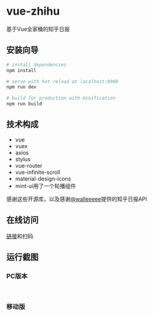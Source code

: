 # vue-zhihu
基于Vue全家桶的知乎日报

## 安装向导

``` bash
# install dependencies
npm install

# serve with hot reload at localhost:8080
npm run dev

# build for production with minification
npm run build
```

## 技术构成
- vue
- vuex
- axios
- stylus
- vue-router
- vue-infinite-scroll
- material-design-icons
- mint-ui用了一个轮播组件

感谢这些开源库，以及感谢[@walleeeee](https://github.com/walleeeee/daily-zhihu)提供的知乎日报API

## 在线访问
[链接](https://archmee.github.io/demo/show/vue-daily-zhihu)和扫码
<img src="https://raw.githubusercontent.com/Archmee/lkd2d97zvb5fvz89feyhwr98v/master/image170929/vue-daily-zhihu.png" alt="" />

## 运行截图

### PC版本
<img src="https://raw.githubusercontent.com/Archmee/lkd2d97zvb5fvz89feyhwr98v/master/image170929/2017-09-28_174430.png" alt="">
<img src="https://raw.githubusercontent.com/Archmee/lkd2d97zvb5fvz89feyhwr98v/master/image170929/2017-09-28_174557.png" alt="">
<img src="https://raw.githubusercontent.com/Archmee/lkd2d97zvb5fvz89feyhwr98v/master/image170929/2017-09-28_174513.png" alt="">
<img src="https://raw.githubusercontent.com/Archmee/lkd2d97zvb5fvz89feyhwr98v/master/image170929/2017-09-28_174749.png" alt="">

### 移动版
<img src="https://raw.githubusercontent.com/Archmee/lkd2d97zvb5fvz89feyhwr98v/master/image170929/2017-09-28_175259.png" alt="">
<img src="https://raw.githubusercontent.com/Archmee/lkd2d97zvb5fvz89feyhwr98v/master/image170929/2017-09-28_175520.png" alt="">
<img src="https://raw.githubusercontent.com/Archmee/lkd2d97zvb5fvz89feyhwr98v/master/image170929/2017-09-28_175412.png" alt="">
<img src="https://raw.githubusercontent.com/Archmee/lkd2d97zvb5fvz89feyhwr98v/master/image170929/2017-09-28_175037.png" alt="">